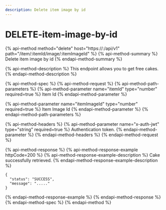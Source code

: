 ```yaml
---
description: Delete item image by id
---
```


# DELETE-item-image-by-id

{% api-method method="delete" host="https://<host>:<port>/api/v1" path="/item/:itemId/image/:itemImageId" %}
{% api-method-summary %}
Delete item image by id
{% endapi-method-summary %}

{% api-method-description %}
This endpoint allows you to get free cakes.
{% endapi-method-description %}

{% api-method-spec %}
{% api-method-request %}
{% api-method-path-parameters %}
{% api-method-parameter name="itemId" type="number" required=true %}
Item Id
{% endapi-method-parameter %}

{% api-method-parameter name="itemImageId" type="number" required=true %}
Item Image Id
{% endapi-method-parameter %}
{% endapi-method-path-parameters %}

{% api-method-headers %}
{% api-method-parameter name="x-auth-jwt" type="string" required=true %}
Authentication token.
{% endapi-method-parameter %}
{% endapi-method-headers %}
{% endapi-method-request %}

{% api-method-response %}
{% api-method-response-example httpCode=200 %}
{% api-method-response-example-description %}
Cake successfully retrieved.
{% endapi-method-response-example-description %}

```
{
  "status": "SUCCESS",
  "message": "....."
}
```
{% endapi-method-response-example %}
{% endapi-method-response %}
{% endapi-method-spec %}
{% endapi-method %}



